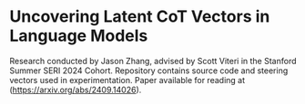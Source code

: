 # Uncovering Latent CoT Vectors in Language Models

Research conducted by Jason Zhang, advised by Scott Viteri in the Stanford Summer SERI 2024 Cohort. Repository contains source code and steering vectors used in experimentation. Paper available for reading at (https://arxiv.org/abs/2409.14026).
